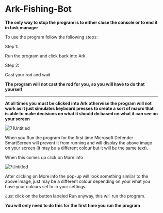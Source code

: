 # Ark-Fishing-Bot
**The only way to stop the program is to either close the console or to end it in task manager**

To use the program follow the following steps:

Step 1:

  Run the program and click back into Ark.

Step 2:

  Cast your rod and wait
 
 **The program will not cast the rod for you, so you will have to do that yourself**

_________________________________________________________________________________________________________________________________________________________________________________
  
  **At all times you must be clicked into Ark otherwise the program will not work as it just simulates keyboard presses to create a sort of macro that is able to make decisions on what it should do based on what it can see on your screen**
  
  ![71Untitled](https://user-images.githubusercontent.com/66156463/142713028-2eaf3887-8582-4271-9d26-3758d348e1bf.png)
  
  When you Run the program for the first time Microsoft Defender SmartScreen will prevent it from running and will display the above image on your screen (it may be a different colour but it will be the same text).

  When this comes up click on More info

  ![7Untitled](https://user-images.githubusercontent.com/66156463/142713049-d628f700-b91b-4e0b-ba51-fa083368fc83.png)

  After clicking on More info the pop-up will look something similar to the above image, just may be a different colour depending on your what you have your colours set to in your settings.

  Just click on the button labeled Run anyway, this will run the program.
  
  **You will only need to do this for the first time you run the program**
